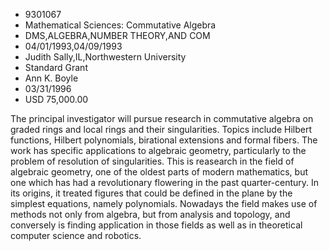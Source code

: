 
* 9301067
* Mathematical Sciences: Commutative Algebra
* DMS,ALGEBRA,NUMBER THEORY,AND COM
* 04/01/1993,04/09/1993
* Judith Sally,IL,Northwestern University
* Standard Grant
* Ann K. Boyle
* 03/31/1996
* USD 75,000.00

The principal investigator will pursue research in commutative algebra on
graded rings and local rings and their singularities. Topics include Hilbert
functions, Hilbert polynomials, birational extensions and formal fibers. The
work has specific applications to algebraic geometry, particularly to the
problem of resolution of singularities. This is reasearch in the field of
algebraic geometry, one of the oldest parts of modern mathematics, but one which
has had a revolutionary flowering in the past quarter-century. In its origins,
it treated figures that could be defined in the plane by the simplest equations,
namely polynomials. Nowadays the field makes use of methods not only from
algebra, but from analysis and topology, and conversely is finding application
in those fields as well as in theoretical computer science and robotics.
